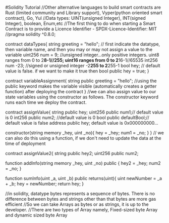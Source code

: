 #Solidity Tutorial
//Other alternative languages to build smart contracts are Rust (limited community and Library support), Vyper(python oriented smart contract), Go, Yul
//Data types: UINT(unsigned Integer), INT(signed Integer), boolean, Enum,etc
//The first thing to do when starting a Smart Contract is to provide a Licence Identifier - SPDX-Licence-Identifier: MIT
//pragma solidity ^0.8.0;

contract dataTypes{
string greeting = "hello"; // first indicate the datatype, then variable name, and then you may or may not assign a value to the variable
uint256 num = 9;  //unsigned integer...only positive integers. uint8 ranges from 0 to 2**8-1//255; uint16 ranges from 0 to 2**16-1//65535
int256 num -23; //signed or unsigned integer -2**255 to 2**255-1
bool hey; // default value is false. if we want to make it true then bool public hey = true;
} 

contract variableAssignment{
 string public greeting = "hello"; //using the public keyword makes the variable visible (automatically creates a getter function) after deploying the contract
 }
 //we can also assign value to our state variables using the constructor as follows. The constructor keyword runs each time we deploy the contract.

 contract assignValue{
  string public hey;
  uint256 public num1;// default value is 0
  int256 public num2; //default value is 0
  bool public defaultBool;// default value is false
  address public hey; default value is 0x000000000...

   constructor(string memory _hey, uint _no){
    hey = _hey;
    num1 = _no;
   }
   }
// we can also do this using a function, if we don't need to update the data at the time of deployment

 contract assignValue2{
  string public hey2;
  uint256 public num2;

   function addInfo(string memory _hey, uint _no) public {
    hey2 = _hey;
    num2 = _no;
   }

   function sumInfo(uint _a, uint _b) public returns(uint){
     uint newNumber = _a + _b;
     hey = newNumber;
     return hey;
   }

   //in solidity, datatype bytes represents a sequence of bytes. There is no difference between bytes and strings other than that bytes are more gas efficient
   //So we can take Arrays as bytes or as strings, it is up to the developer.
   //There are two types of Array namely, Fixed-sized byte Array and dynamic sized byte Array
   
